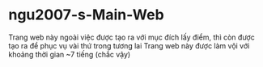 # ngu2007-s-Main-Web
Trang web này ngoài việc được tạo ra với mục đích lấy điểm, thì còn được tạo ra để phục vụ vài thứ trong tương lai
Trang web này được làm vội với khoảng thời gian ~7 tiếng (chắc vậy)
